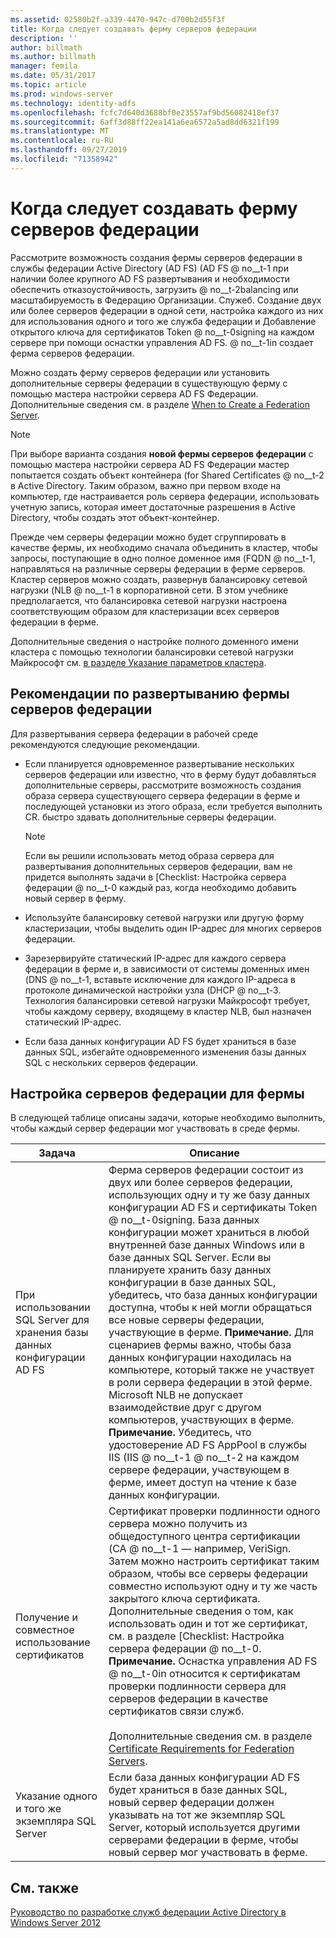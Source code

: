 ```yaml
---
ms.assetid: 02580b2f-a339-4470-947c-d700b2d55f3f
title: Когда следует создавать ферму серверов федерации
description: ''
author: billmath
ms.author: billmath
manager: femila
ms.date: 05/31/2017
ms.topic: article
ms.prod: windows-server
ms.technology: identity-adfs
ms.openlocfilehash: fcfc7d640d3688bf0e23557af9bd56082418ef37
ms.sourcegitcommit: 6aff3d88ff22ea141a6ea6572a5ad8dd6321f199
ms.translationtype: MT
ms.contentlocale: ru-RU
ms.lasthandoff: 09/27/2019
ms.locfileid: "71358942"
---
```

# <a name="when-to-create-a-federation-server-farm"></a>Когда следует создавать ферму серверов федерации

Рассмотрите возможность создания фермы серверов федерации в службы федерации Active Directory (AD FS) \(AD FS @ no__t-1 при наличии более крупного AD FS развертывания и необходимости обеспечить отказоустойчивость, загрузить @ no__t-2balancing или масштабируемость в Федерацию Организации. Служеб. Создание двух или более серверов федерации в одной сети, настройка каждого из них для использования одного и того же служба федерации и Добавление открытого ключа для сертификатов Token @ no__t-0signing на каждом сервере при помощи оснастки управления AD FS. @ no__t-1in создает ферма серверов федерации.  
  
Можно создать ферму серверов федерации или установить дополнительные серверы федерации в существующую ферму с помощью мастера настройки сервера AD FS Федерации. Дополнительные сведения см. в разделе [When to Create a Federation Server](When-to-Create-a-Federation-Server.md).  
  
> [!NOTE]  
> При выборе варианта создания **новой фермы серверов федерации** с помощью мастера настройки сервера AD FS Федерации мастер попытается создать объект контейнера \(for Shared Certificates @ no__t-2 в Active Directory. Таким образом, важно при первом входе на компьютер, где настраивается роль сервера федерации, использовать учетную запись, которая имеет достаточные разрешения в Active Directory, чтобы создать этот объект-контейнер.  
  
Прежде чем серверы федерации можно будет сгруппировать в качестве фермы, их необходимо сначала объединить в кластер, чтобы запросы, поступающие в одно полное доменное имя \(FQDN @ no__t-1, направляться на различные серверы федерации в ферме серверов. Кластер серверов можно создать, развернув балансировку сетевой нагрузки \(NLB @ no__t-1 в корпоративной сети. В этом учебнике предполагается, что балансировка сетевой нагрузки настроена соответствующим образом для кластеризации всех серверов федерации в ферме.  
  
Дополнительные сведения о настройке полного доменного имени кластера с помощью технологии балансировки сетевой нагрузки Майкрософт см. [в разделе Указание параметров кластера](https://go.microsoft.com/fwlink/?LinkID=74651).  
  
## <a name="best-practices-for-deploying-a-federation-server-farm"></a>Рекомендации по развертыванию фермы серверов федерации  
Для развертывания сервера федерации в рабочей среде рекомендуются следующие рекомендации.  
  
-   Если планируется одновременное развертывание нескольких серверов федерации или известно, что в ферму будут добавляться дополнительные серверы, рассмотрите возможность создания образа сервера существующего сервера федерации в ферме и последующей установки из этого образа, если требуется выполнить CR. быстро здавать дополнительные серверы федерации.  
  
    > [!NOTE]  
    > Если вы решили использовать метод образа сервера для развертывания дополнительных серверов федерации, вам не придется выполнять задачи в [Checklist: Настройка сервера федерации @ no__t-0 каждый раз, когда необходимо добавить новый сервер в ферму.  
  
-   Используйте балансировку сетевой нагрузки или другую форму кластеризации, чтобы выделить один IP-адрес для многих серверов федерации.  
  
-   Зарезервируйте статический IP-адрес для каждого сервера федерации в ферме и, в зависимости от системы доменных имен \(DNS @ no__t-1, вставьте исключение для каждого IP-адреса в протоколе динамической настройки узла \(DHCP @ no__t-3. Технология балансировки сетевой нагрузки Майкрософт требует, чтобы каждому серверу, входящему в кластер NLB, был назначен статический IP-адрес.  
  
-   Если база данных конфигурации AD FS будет храниться в базе данных SQL, избегайте одновременного изменения базы данных SQL с нескольких серверов федерации.  
  
## <a name="configuring-federation-servers-for-a-farm"></a>Настройка серверов федерации для фермы  
В следующей таблице описаны задачи, которые необходимо выполнить, чтобы каждый сервер федерации мог участвовать в среде фермы.  
  
|Задача|Описание|  
|--------|---------------|  
|При использовании SQL Server для хранения базы данных конфигурации AD FS|Ферма серверов федерации состоит из двух или более серверов федерации, использующих одну и ту же базу данных конфигурации AD FS и сертификаты Token @ no__t-0signing. База данных конфигурации может храниться в любой внутренней базе данных Windows или в базе данных SQL Server. Если вы планируете хранить базу данных конфигурации в базе данных SQL, убедитесь, что база данных конфигурации доступна, чтобы к ней могли обращаться все новые серверы федерации, участвующие в ферме. **Примечание.** Для сценариев фермы важно, чтобы база данных конфигурации находилась на компьютере, который также не участвует в роли сервера федерации в этой ферме. Microsoft NLB не допускает взаимодействие друг с другом компьютеров, участвующих в ферме. **Примечание.** Убедитесь, что удостоверение AD FS AppPool в службы IIS \(IIS @ no__t-1 @ no__t-2 на каждом сервере федерации, участвующем в ферме, имеет доступ на чтение к базе данных конфигурации.|  
|Получение и совместное использование сертификатов|Сертификат проверки подлинности одного сервера можно получить из общедоступного центра сертификации \(CA @ no__t-1 — например, VeriSign. Затем можно настроить сертификат таким образом, чтобы все серверы федерации совместно используют одну и ту же часть закрытого ключа сертификата. Дополнительные сведения о том, как использовать один и тот же сертификат, см. в разделе [Checklist: Настройка сервера федерации @ no__t-0. **Примечание.** Оснастка управления AD FS @ no__t-0in относится к сертификатам проверки подлинности сервера для серверов федерации в качестве сертификатов связи служб.<br /><br />Дополнительные сведения см. в разделе [Certificate Requirements for Federation Servers](Certificate-Requirements-for-Federation-Servers.md).|  
|Указание одного и того же экземпляра SQL Server|Если база данных конфигурации AD FS будет храниться в базе данных SQL, новый сервер федерации должен указывать на тот же экземпляр SQL Server, который используется другими серверами федерации в ферме, чтобы новый сервер мог участвовать в ферме.|  
  
## <a name="see-also"></a>См. также
[Руководство по разработке служб федерации Active Directory в Windows Server 2012](AD-FS-Design-Guide-in-Windows-Server-2012.md)
